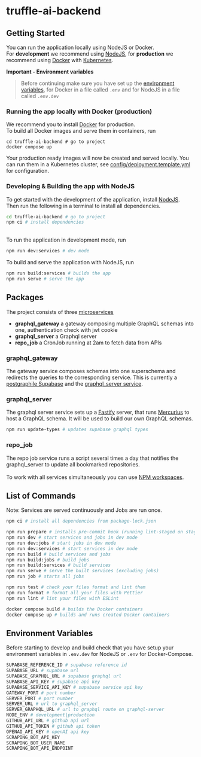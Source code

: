 # truffle-ai-backend

## Getting Started

You can run the application locally using NodeJS or Docker.<br />
For **development** we recommend using [NodeJS](https://nodejs.org/), for **production** we recommend using [Docker](https://www.docker.com/products/docker-desktop/) with [Kubernetes](https://kubernetes.io/).

**Important - Environment variables**

> Before continuing make sure you have set up the [environment variables](#environment-variables), for Docker in a file called `.env` and for NodeJS in a file called `.env.dev`

### Running the app locally with Docker (production)

We recommend you to install [Docker](https://www.docker.com/products/docker-desktop/) for production.<br />
To build all Docker images and serve them in containers, run

```
cd truffle-ai-backend # go to project
docker compose up
```

Your production ready images will now be created and served locally. You can run them in a Kubernetes cluster, see [config/deployment.template.yml](./config/deployment.template.yml) for configuration.

### Developing & Building the app with NodeJS

To get started with the development of the application, install [NodeJS](https://nodejs.org/).<br />
Then run the following in a terminal to install all dependencies.

```zsh
cd truffle-ai-backend # go to project
npm ci # install dependencies
```

<br />
To run the application in development mode, run

```zsh
npm run dev:services # dev mode
```

To build and serve the application with NodeJS, run

```zsh
npm run build:services # builds the app
npm run serve # serve the app
```

## Packages

The project consists of three [microservices](./packages)

- **graphql_gateway** a gateway composing multiple GraphQL schemas into one, authentication check with jwt cookie
- **graphql_server** a Graphql server
- **repo_job** a CronJob running at 2am to fetch data from APIs

### graphql_gateway

The gateway service composes schemas into one superschema and redirects the queries to the corresponding service. This is currently a [postgraphile Supabase](https://supabase.com/blog/graphql-now-available) and the [graphql_server service](./packages/graphql_server).

### graphql_server

The graphql server service sets up a [Fastify](https://www.fastify.io/) server, that runs [Mercurius](https://mercurius.dev/#/) to host a GraphQL schema. It will be used to build our own GraphQL schemas.

```zsh
npm run update-types # updates supabase graphql types
```

### repo_job

The repo job service runs a script several times a day that notifies the graphql_server to update all bookmarked repositories.
<br /><br/>
To work with all services simultaneously you can use [NPM workspaces](https://docs.npmjs.com/cli/v9/using-npm/workspaces).

## List of Commands

Note: Services are served continuously and Jobs are run once.

```zsh
npm ci # install all dependencies from package-lock.json

npm run prepare # installs pre-commit hook (running lint-staged on staged files)
npm run dev # start services and jobs in dev mode
npm run dev:jobs # start jobs in dev mode
npm run dev:services # start services in dev mode
npm run build # build services and jobs
npm run build:jobs # build jobs
npm run build:services # build services
npm run serve # serve the built services (excluding jobs)
npm run job # starts all jobs

npm run test # check your files format and lint them
npm run format # format all your files with Pettier
npm run lint # lint your files with ESLint

docker compose build # builds the Docker containers
docker compose up # builds and runs created Docker containers
```

## Environment Variables

Before starting to develop and build check that you have setup your environment variables in `.env.dev` for NodeJS or `.env` for Docker-Compose.

```zsh
SUPABASE_REFERENCE_ID # supabase reference id
SUPABASE_URL # supabase url
SUPABASE_GRAPHQL_URL # supabase graphql url
SUPABASE_API_KEY # supabase api key
SUPABASE_SERVICE_API_KEY # supabase service api key
GATEWAY_PORT # port number
SERVER_PORT # port number
SERVER_URL # url to graphql_server
SERVER_GRAPHQL_URL # url to graphql route on graphql-server
NODE_ENV # development|production
GITHUB_API_URL # github api url
GITHUB_API_TOKEN # github api token
OPENAI_API_KEY # openAI api key
SCRAPING_BOT_API_KEY
SCRAPING_BOT_USER_NAME
SCRAPING_BOT_API_ENDPOINT
```
